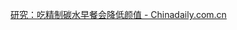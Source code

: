 [研究：吃精制碳水早餐会降低颜值 - Chinadaily.com.cn](https://language.chinadaily.com.cn/a/202403/11/WS65eec015a31082fc043bbf01.html)